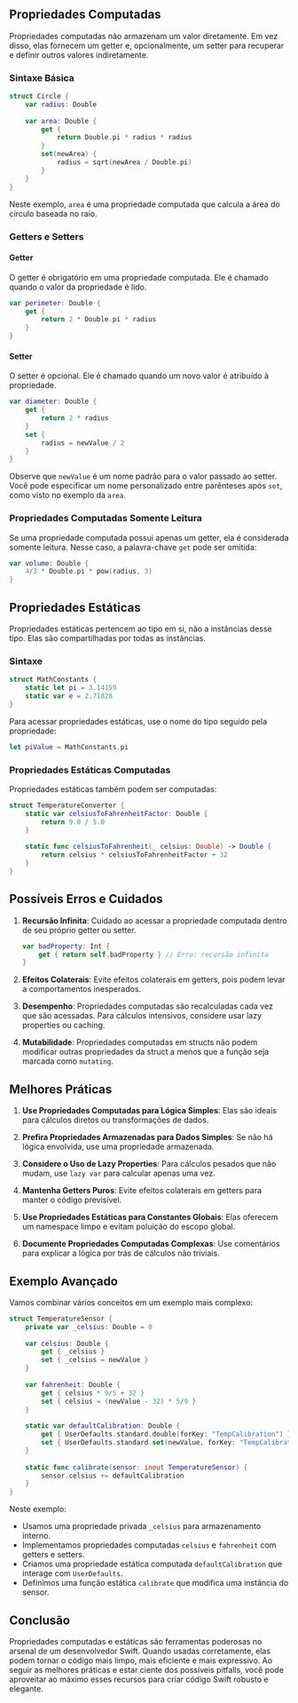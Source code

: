 ## Propriedades Computadas

Propriedades computadas não armazenam um valor diretamente. Em vez disso, elas fornecem um getter e, opcionalmente, um setter para recuperar e definir outros valores indiretamente.

### Sintaxe Básica

```swift
struct Circle {
    var radius: Double
    
    var area: Double {
        get {
            return Double.pi * radius * radius
        }
        set(newArea) {
            radius = sqrt(newArea / Double.pi)
        }
    }
}
```

Neste exemplo, `area` é uma propriedade computada que calcula a área do círculo baseada no raio.

### Getters e Setters

#### Getter

O getter é obrigatório em uma propriedade computada. Ele é chamado quando o valor da propriedade é lido.

```swift
var perimeter: Double {
    get {
        return 2 * Double.pi * radius
    }
}
```

#### Setter

O setter é opcional. Ele é chamado quando um novo valor é atribuído à propriedade.

```swift
var diameter: Double {
    get {
        return 2 * radius
    }
    set {
        radius = newValue / 2
    }
}
```

Observe que `newValue` é um nome padrão para o valor passado ao setter. Você pode especificar um nome personalizado entre parênteses após `set`, como visto no exemplo da `area`.

### Propriedades Computadas Somente Leitura

Se uma propriedade computada possui apenas um getter, ela é considerada somente leitura. Nesse caso, a palavra-chave `get` pode ser omitida:

```swift
var volume: Double {
    4/3 * Double.pi * pow(radius, 3)
}
```

## Propriedades Estáticas

Propriedades estáticas pertencem ao tipo em si, não a instâncias desse tipo. Elas são compartilhadas por todas as instâncias.

### Sintaxe

```swift
struct MathConstants {
    static let pi = 3.14159
    static var e = 2.71828
}
```

Para acessar propriedades estáticas, use o nome do tipo seguido pela propriedade:

```swift
let piValue = MathConstants.pi
```

### Propriedades Estáticas Computadas

Propriedades estáticas também podem ser computadas:

```swift
struct TemperatureConverter {
    static var celsiusToFahrenheitFactor: Double {
        return 9.0 / 5.0
    }
    
    static func celsiusToFahrenheit(_ celsius: Double) -> Double {
        return celsius * celsiusToFahrenheitFactor + 32
    }
}
```

## Possíveis Erros e Cuidados

1. **Recursão Infinita**: Cuidado ao acessar a propriedade computada dentro de seu próprio getter ou setter.

   ```swift
   var badProperty: Int {
       get { return self.badProperty } // Erro: recursão infinita
   }
   ```

2. **Efeitos Colaterais**: Evite efeitos colaterais em getters, pois podem levar a comportamentos inesperados.

3. **Desempenho**: Propriedades computadas são recalculadas cada vez que são acessadas. Para cálculos intensivos, considere usar lazy properties ou caching.

4. **Mutabilidade**: Propriedades computadas em structs não podem modificar outras propriedades da struct a menos que a função seja marcada como `mutating`.

## Melhores Práticas

1. **Use Propriedades Computadas para Lógica Simples**: Elas são ideais para cálculos diretos ou transformações de dados.

2. **Prefira Propriedades Armazenadas para Dados Simples**: Se não há lógica envolvida, use uma propriedade armazenada.

3. **Considere o Uso de Lazy Properties**: Para cálculos pesados que não mudam, use `lazy var` para calcular apenas uma vez.

4. **Mantenha Getters Puros**: Evite efeitos colaterais em getters para manter o código previsível.

5. **Use Propriedades Estáticas para Constantes Globais**: Elas oferecem um namespace limpo e evitam poluição do escopo global.

6. **Documente Propriedades Computadas Complexas**: Use comentários para explicar a lógica por trás de cálculos não triviais.

## Exemplo Avançado

Vamos combinar vários conceitos em um exemplo mais complexo:

```swift
struct TemperatureSensor {
    private var _celsius: Double = 0
    
    var celsius: Double {
        get { _celsius }
        set { _celsius = newValue }
    }
    
    var fahrenheit: Double {
        get { celsius * 9/5 + 32 }
        set { celsius = (newValue - 32) * 5/9 }
    }
    
    static var defaultCalibration: Double {
        get { UserDefaults.standard.double(forKey: "TempCalibration") }
        set { UserDefaults.standard.set(newValue, forKey: "TempCalibration") }
    }
    
    static func calibrate(sensor: inout TemperatureSensor) {
        sensor.celsius += defaultCalibration
    }
}
```

Neste exemplo:
- Usamos uma propriedade privada `_celsius` para armazenamento interno.
- Implementamos propriedades computadas `celsius` e `fahrenheit` com getters e setters.
- Criamos uma propriedade estática computada `defaultCalibration` que interage com `UserDefaults`.
- Definimos uma função estática `calibrate` que modifica uma instância do sensor.

## Conclusão

Propriedades computadas e estáticas são ferramentas poderosas no arsenal de um desenvolvedor Swift. Quando usadas corretamente, elas podem tornar o código mais limpo, mais eficiente e mais expressivo. Ao seguir as melhores práticas e estar ciente dos possíveis pitfalls, você pode aproveitar ao máximo esses recursos para criar código Swift robusto e elegante.
